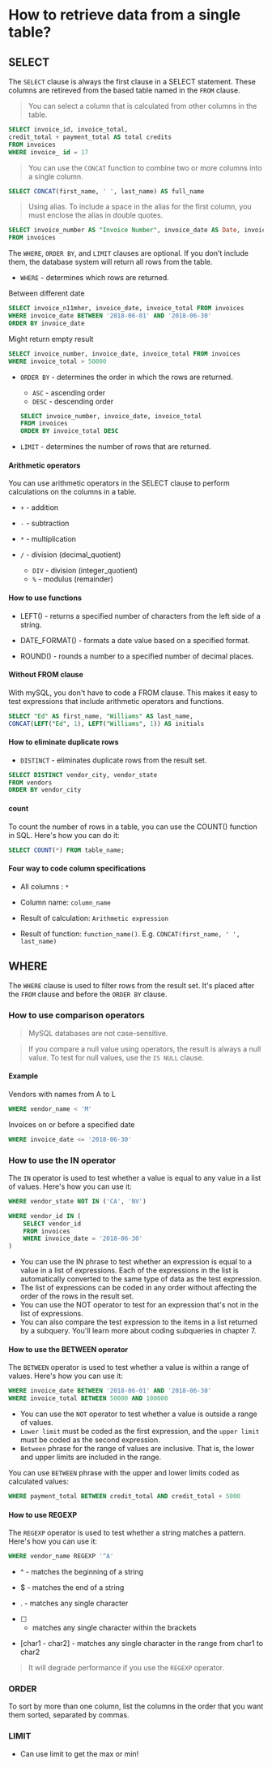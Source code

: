 # How to retrieve data from a single table?

## SELECT

The `SELECT` clause is always the first clause in a SELECT statement. These columns are retireved from the based table named in the `FROM` clause.

> You can select a column that is calculated from other columns in the table. 
```sql
SELECT invoice_id, invoice_total,
credit_total + payment_total AS total credits
FROM invoices
WHERE invoice_ id = 17
```
> You can use the `CONCAT` function to combine two or more columns into a single column.
```sql
SELECT CONCAT(first_name, ' ', last_name) AS full_name
```

> Using alias. To include a space in the alias for the first column, you must enclose the alias in double quotes.
```sql
SELECT invoice_number AS "Invoice Number", invoice_date AS Date, invoice total AS Total
FROM invoices
```


The `WHERE`, `ORDER BY`, and `LIMIT` clauses are optional. If you don't include them, the database system will return all rows from the table.

- `WHERE` - determines which rows are returned.  

Between different date
```sql
SELECT invoice_n11mher, invoice_date, invoice_total FROM invoices
WHERE invoice_date BETWEEN '2018-06-01' AND '2018-06-30' 
ORDER BY invoice_date
```
Might return empty result
```sql
SELECT invoice_number, invoice_date, invoice_total FROM invoices
WHERE invoice_total > 50000
```
- `ORDER BY` - determines the order in which the rows are returned.
    - `ASC` - ascending order
    - `DESC` - descending order

    ```sql
    SELECT invoice_number, invoice_date, invoice_total 
    FROM invoices
    ORDER BY invoice_total DESC
    ```

- `LIMIT` - determines the number of rows that are returned.

#### Arithmetic operators

You can use arithmetic operators in the SELECT clause to perform calculations on the columns in a table.

- `+` - addition

- `-` - subtraction

- `*` - multiplication

- `/` - division (decimal_quotient)
    - `DIV` - division (integer_quotient)
    - `%` - modulus (remainder)

#### How to use functions

- LEFT() - returns a specified number of characters from the left side of a string.

- DATE_FORMAT() - formats a date value based on a specified format.

- ROUND() - rounds a number to a specified number of decimal places.

#### Without FROM clause

With mySQL, you don't have to code a FROM clause. This makes it easy to test expressions that include arithmetic operators and functions.

```sql
SELECT "Ed" AS first_name, "Williams" AS last_name, 
CONCAT(LEFT("Ed", 1), LEFT("Williams", 1)) AS initials
```

#### How to eliminate duplicate rows
- `DISTINCT` - eliminates duplicate rows from the result set.
```sql
SELECT DISTINCT vendor_city, vendor_state
FROM vendors
ORDER BY vendor_city
```


#### count
To count the number of rows in a table, you can use the COUNT() function in SQL. Here's how you can do it:

```sql
SELECT COUNT(*) FROM table_name;
```

#### Four way to code column specifications
- All columns : `*`

- Column name: `column_name`

- Result of calculation: `Arithmetic expression`

- Result of function: `function_name()`. E.g. `CONCAT(first_name, ' ', last_name)`



## WHERE

The `WHERE` clause is used to filter rows from the result set. It's placed after the `FROM` clause and before the `ORDER BY` clause.

### How to use comparison operators

> MySQL databases are not case-sensitive.

> If you compare a null value using operators, the result is always a null value. To test for null values, use the `IS NULL` clause.

#### Example

Vendors with names from A to L

```sql
WHERE vendor_name < 'M'
```

Invoices on or before a specified date

```sql
WHERE invoice_date <= '2018-06-30'
```

### How to use the IN operator

The `IN` operator is used to test whether a value is equal to any value in a list of values. Here's how you can use it:

```sql
WHERE vendor_state NOT IN ('CA', 'NV')
```

```sql
WHERE vendor_id IN (
    SELECT vendor_id
    FROM invoices
    WHERE invoice_date = '2018-06-30'
)
```

- You can use the IN phrase to test whether an expression is equal to a value in a list of expressions. Each of the expressions in the list is automatically converted to the same type of data as the test expression.
- The list of expressions can be coded in any order without affecting the order of the rows in the result set.
- You can use the NOT operator to test for an expression that's not in the list of expressions.
- You can also compare the test expression to the items in a list returned by a subquery. You'll learn more about coding subqueries in chapter 7.

#### How to use the BETWEEN operator

The `BETWEEN` operator is used to test whether a value is within a range of values. Here's how you can use it:

```sql
WHERE invoice_date BETWEEN '2018-06-01' AND '2018-06-30'
WHERE invoice_total BETWEEN 50000 AND 100000
```


- You can use the `NOT` operator to test whether a value is outside a range of values.
- `Lower limit` must be coded as the first expression, and the `upper limit` must be coded as the second expression.
- `Between` phrase for the range of values are inclusive. That is, the lower and upper limits are included in the range.

You can use `BETWEEN` phrase with the upper and lower limits coded as calculated values:

```sql
WHERE payment_total BETWEEN credit_total AND credit_total + 5000
```

#### How to use REGEXP

The `REGEXP` operator is used to test whether a string matches a pattern. Here's how you can use it:

```sql
WHERE vendor_name REGEXP '^A'
```

- ^ - matches the beginning of a string

- $ - matches the end of a string

- . - matches any single character

- [ ] - matches any single character within the brackets

- [char1 - char2] - matches any single character in the range from char1 to char2

> It will degrade performance if you use the `REGEXP` operator.

### ORDER

To sort by more than one column, list the columns in the order that you want them sorted, separated by commas.


### LIMIT

- Can use limit to get the max or min!
